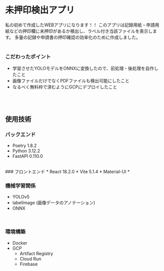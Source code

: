 # 未押印検出アプリ

私の初めて作成したWEBアプリになります！！
このアプリは記録用紙・申請用紙などの押印欄に未押印があるか検出し、ラベル付き当該ファイルを表示します。
多量の記録や申請書の押印確認の効率化のために作成しました。
<br>
<br>
### こだわったポイント
* 学習させたYOLOモデルをONNXに変換したので、前処理・後処理を自作したこと
* 画像ファイルだけでなくPDFファイルも検出可能にしたこと
* なるべく無料枠で済むようにGCPにデプロイしたこと

<br><br>

## 使用技術
### バックエンド
* Poetry 1.8.2
* Python 3.12.2
* FastAPI 0.110.0

<br>
### フロントエンド
* React 18.2.0
* Vite 5.1.4
* Material-UI
* 
<br>

### 機械学習関係
* YOLOv5
* labelImage (画像データのアノテーション)
* ONNX

<br>

### 環境構築
* Docker
* GCP
  * Artifact Registry
  * Cloud Run
  * Firebase

